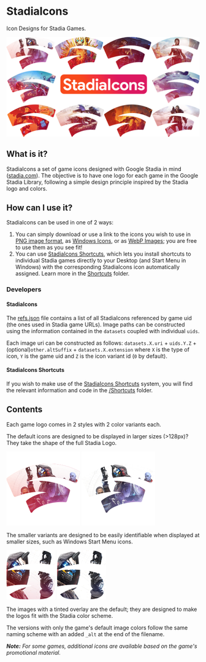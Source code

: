# StadiaIcons
Icon Designs for Stadia Games.

![StadiaIcons header image](Header.png)

## What is it?
StadiaIcons a set of game icons designed with Google Stadia in mind ([stadia.com](https://stadia.com)). The objective is to have one logo for each game in the Google Stadia Library, following a simple design principle inspired by the Stadia logo and colors.

## How can I use it?
StadiaIcons can be used in one of 2 ways:
1. You can simply download or use a link to the icons you wish to use in [PNG image format](/Images), as [Windows Icons](/Icons), or as [WebP Images](/WebP); you are free to use them as you see fit!
2. You can use [StadiaIcons Shortcuts](https://stadiaicons.web.app/), which lets you install shortcuts to individual Stadia games directly to your Desktop (and Start Menu in Windows) with the corresponding StadiaIcons icon automatically assigned. Learn more in the [Shortcuts](/Shortcuts) folder.

### Developers
#### StadiaIcons
The [refs.json](refs.json) file contains a list of all StadiaIcons referenced by game uid (the ones used in Stadia game URLs). Image paths can be constructed using the information contained in the `datasets` coupled with individual `uids`.

Each image uri can be constructed as follows: `datasets.X.uri` + `uids.Y.Z` + (optional)`other.altSuffix` + `datasets.X.extension` where `X` is the type of icon, `Y` is the game uid and `Z` is the icon variant id (`0` by default).

#### StadiaIcons Shortcuts
If you wish to make use of the [StadiaIcons Shortcuts](https://stadiaicons.web.app/) system, you will find the relevant information and code in the [/Shortcuts](/Shortcuts) folder.

## Contents
Each game logo comes in 2 styles with 2 color variants each.

The default icons are designed to be displayed in larger sizes (>128px)? They take the shape of the full Stadia Logo.

![Destiny 2 Default Large Icon](/Images/192/Destiny%202.png) ![Destiny 2 Default Large Icon](/Images/192/Destiny%202_alt.png)

The smaller variants are designed to be easily identifiable when displayed at smaller sizes, such as Windows Start Menu icons.

![Destiny 2 Default Large Icon](/Images/128/Destiny%202.png) ![Destiny 2 Default Large Icon](/Images/128/Destiny%202_alt.png)

The images with a tinted overlay are the default; they are designed to make the logos fit with the Stadia color scheme.

The versions with only the game's default image colors follow the same naming scheme with an added `_alt` at the end of the filename.

***Note:** For some games, additional icons are available based on the game's promotional material.*
